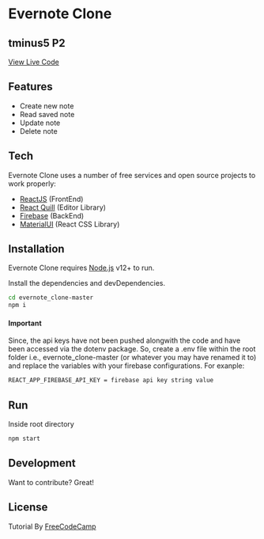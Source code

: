# Evernote Clone
## tminus5 P2

[View Live Code](https://evernote-clone-p2.netlify.app/)

## Features

- Create new note
- Read saved note
- Update note
- Delete note

## Tech

Evernote Clone uses a number of free services and open source projects to work properly:

- [ReactJS] (FrontEnd)
- [React Quill] (Editor Library)
- [Firebase] (BackEnd)
- [MaterialUI] (React CSS Library)

## Installation

Evernote Clone requires [Node.js](https://nodejs.org/) v12+ to run.

Install the dependencies and devDependencies.

```sh
cd evernote_clone-master
npm i
```
#### Important
Since, the api keys have not been pushed alongwith the code and have been accessed via the dotenv package. So, create a .env file within the root folder i.e., evernote_clone-master (or whatever you may have renamed it to) and replace the variables with your firebase configurations. For exanple:

```sh
REACT_APP_FIREBASE_API_KEY = firebase api key string value
```

## Run

Inside root directory

```sh
npm start
```

## Development

Want to contribute? Great!



## License
Tutorial By [FreeCodeCamp]

   [ReactJS]: <https://reactjs.org/>
   [React Quill]: <https://github.com/zenoamaro/react-quill>
   [Firebase]: <https://firebase.google.com/>
   [MaterialUI]: <https://material-ui.com/>
   [FreeCodeCamp]: <https://material-ui.com/>
